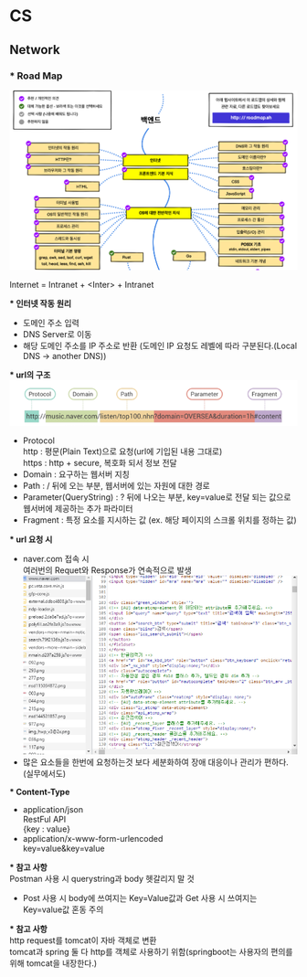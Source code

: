 # CS
## Network
### * Road Map
![ex_screenshot](../img/map_first.png)

 Internet = Intranet + \<Inter> + Intranet

 **\* 인터넷 작동 원리**

- 도메인 주소 입력
- DNS Server로 이동
- 해당 도메인 주소를 IP 주소로 반환 (도메인 IP 요청도 레벨에 따라 구분된다.(Local DNS -> another DNS))

**\* url의 구조**
![ex_screenshot](../img/url_str.png)

- Protocol<br>
http : 평문(Plain Text)으로 요청(url에 기입된 내용 그대로)<br>
https : http + secure, 복호화 되서 정보 전달
- Domain : 요구하는 웹서버 지칭
- Path : / 뒤에 오는 부분, 웹서버에 있는 자원에 대한 경로
- Parameter(QueryString) : ? 뒤에 나오는 부분, key=value로 전달 되는 값으로 웹서버에 제공하는 추가 파라미터
- Fragment : 특정 요소를 지시하는 값 (ex. 해당 페이지의 스크롤 위치를 정하는 값)

**\* url 요청 시**
- naver.com 접속 시 <br>
여러번의 Requet와 Response가 연속적으로 발생
![ex_screenshot](../img/request_response.PNG)
- 많은 요소들을 한번에 요청하는것 보다 세분화하여 장애 대응이나 관리가 편하다.(실무에서도)<br>

**\* Content-Type**
- application/json<br>
RestFul API<br>
{key : value}
- application/x-www-form-urlencoded<br>
key=value&key=value

**\* 참고 사항**<br>
Postman 사용 시 querystring과 body 헷갈리지 말 것<br>
- Post 사용 시 body에 쓰여지는 Key=Value값과 Get 사용 시 쓰여지는 Key=value값 혼동 주의

**\* 참고 사항**<br>
http request를 tomcat이 자바 객체로 변환<br>
tomcat과 spring 둘 다 http를 객체로 사용하기 위함(springboot는 사용자의 편의를 위해 tomcat을 내장한다.)
